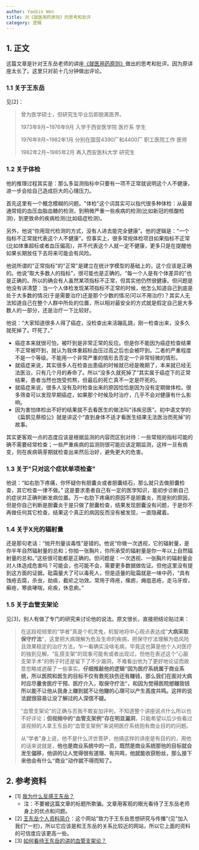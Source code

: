 ```yaml
---
author: Yaobin Wen
title: 对《就医用药原则》的思考和批评
category: 逻辑
---
```


## 1. 正文

这篇文章是针对王东岳老师的讲座[《就医用药原则》](https://mp.weixin.qq.com/s/xUlBCxkwQxN4FXXfuc6cfw)做出的思考和批评。因为原讲座太长了。这里只对前十几分钟做出评论。

### 1.1 关于王东岳

见[2]：

> 曾为医学硕士，但研究生毕业后即脱离医界。
>
> 1973年9月~1976年9月 入学于西安医学院 医疗系 学生
>
> 1976年9月~1982年1月 分别在国营4390厂和4400厂 职工医院工作 医师
>
> 1982年2月~1985年2月 再入西安医科大学 研究生

### 1.2 关于体检

他的推理过程其实是：那么多监测指标中只要有一项不正常就说明这个人不健康，进一步会给自己造成巨大的心理压力。

首先这里有一个概念模糊的问题。"体检"这个词其实可以指代很多种体检：从最普通常规的血压血脂血糖的检测，到稍微严重一些疾病的检测(比如新冠的核酸检测)，到更致命的疾病检测(比如癌症检测)。

另外，他说“你用现代检测的方式，没有人进去能完全健康”。他的逻辑是：“一个指标不正常就代表这个人不健康”。但事实上，很多常规体检项目如果指标不正常(比如体重超标或者血压偏高)，并不代表这个人就一定不健康，更多只是在提醒他如果长期放任下去将来可能会有风险。

他说所谓的"正常指标"的"正常"是建立在统计学模型的基础上的，这个应该是正确的。他说“取大多数人的指标”，很可能也是正确的。“每一个人是有个体差异的”也是正确的。所以的确会有人虽然某项指标不正常，但其实他仍然很健康。但问题是他没有讲清楚：当一个人体检发现某项指标不正常的时候，他怎么知道自己到底是处于大多数的情况(于是需要治疗)还是那个少数的情况(可以不用治疗)？其实人无法知道自己在整个人群中所处的位置，所以相对最安全的方式就是假定自己是大多数人的一部分，还是治疗一下比较好。

他说：“大家知道很多人得了癌症，没检查出来活蹦乱跳，刚一检查出来，没多久就死掉了。吓死了。”
- 癌症本来就很可怕，被吓到是非常正常的反应。但是你不能因为癌症检查结果不正常被吓到，就认为我体重超标血压过高之后也会被吓到。二者的严重程度不是一个等级。不能用一个非常严重的情形去否定一个非常轻微的情形。
- 就癌症来说，其实很多人在检查出患癌的时候就已经是晚期了，本来就已经无法医治，只有几个月的寿命了。所以“没多久就死掉了”其实属于癌症下的正常结果，患者当然也饱受煎熬，但最后的死亡真不一定是吓死的。
- 就癌症来说，很多人没有及时检查出来的原因恰恰是因为没有定期做体检。很多筛查可以发现早期癌症，如果那个时候及时治疗，几乎不会对健康有什么影响。
- 因为害怕体检出不好的结果就不去看医生的做法叫“讳疾忌医”。初中语文学的《扁鹊见蔡桓公》就是讲这个“直到身体不适才看医生结果无法医治而死掉”的故事。

其实更客观一点的态度应该是根据监测的内容而区别对待：一些常规的指标可能的确不需要经常检查；一些严重疾病的监测则很可能应该定期监测，这样一旦有病变，则在疾病萌芽期就检查出来然后治好，避免更大的危害。

### 1.3 关于"只对这个症状单项检查"

他说：“如右肋下疼痛，你怀疑你有胆囊炎或者胆囊结石，那么就只去做胆囊检查，其它检查一律不做。” 这是要求患者自己有一定的医学知识，能初步诊断自己的症状并正确判断发病位置。万一右肋下疼痛的原因不是胆囊炎，而是别的原因，但是你自己判断是胆囊炎于是只做了胆囊检查，结果发现胆囊没有问题，于是你不再做任何其它检查，结果这个真正的病因反而没有被发现，一直隐藏着。

### 1.4 关于X光的辐射量

还是那句老话：“抛开剂量谈毒性”是错的。他说“你做一次透视，它的辐射量，是你半年自然辐射量的总和；你拍一张胸片，你所承受的辐射量是你一年以上自然辐射量的总和。”这些很可能都是正确的。但问题是：一次透视、一张胸片的辐射量会对人体造成危害吗？可能会，也可能不会，需要更多数据做佐证。但他这里没有提到这方面的证据。砒霜量大了可以毒死人，但是适量的砒霜就是一味中药，“具有蚀疮去腐，杀虫，劫痰，截疟之功效。常用于痔疮，瘰疬，痈疽恶疮，走马牙疳，癣疮，寒痰哮喘，疟疾，休息痢。”

### 1.5 关于血管支架论

见[3]，别人有做了专门的研究来讨论他的说法。原文很长，直接把结论贴过来：

> 在这段视频里的“学者”真是个机灵鬼，机智地将中心观点表达成“**大病采取保守疗法**”，这里把大病理解为危及生命的疾病，把保守疗法理解为低风险且效果稳定的治疗方法，乍一看确实没啥毛病，毕竟这也算是他个人对医疗的独到见解。“乱搭支架”的现象可能有或者出现过，但他在表述这个“心脏支架手术”的例子时还是留下了不少漏洞，不难看出他为了更好地论证而故意忽略或遮蔽了一些事实。**仔细推敲他的逻辑“因为医疗系统属于商业系统，所以医院和医生的目标不仅有救死扶伤还有赚钱，那么我们在面对大病时应尽量舍医疗干预、医疗介入，取保守疗法”，和因为觉得医院想赚我钱所以能不让他从我身上赚到就不让他赚的心理可以产生高度共鸣。这样的说法就很容易让没了解过的人深信不疑。**
>
> “血管支架论”的正确与否我不敢妄加评判，不知道整个讲座说点什么所以也不好评论；**但视频中的“血管支架例”存在明显漏洞**，只能希望以后少些看过该视频的人拿王东岳的“血管支架例”来说明医疗系统抱有商业目的的问题。
>
> 从“学者”身上说，他不是什么济世菩萨，他搞这样的讲座是有目的的，用他的话来说就是，**他也是商业系统中的一员，既然是商业系统那他的目标就会发生偏移，他讲的让人觉得很有道理、有共鸣，他就能收获粉丝，那么接下来他会有什么“商业”动作就不得而知了。**

## 2. 参考资料

- [1] [我为什么反感王东岳？](https://new.qq.com/omn/20210104/20210104A0GXXQ00.html)
  - 注：不要被这篇文章的标题所欺骗。文章用客观的眼光看待了王东岳老师身上的优点和问题。
- [2] [王东岳个人资料简介](https://www.aizhisx.com/306.html)：这个网站"致力于王东岳思想研究与传播"(见"加入我们"一栏)，所以它应该是和王东岳的关系比较近的网站，所以它上面的资料的可信度应该更高一些。
- [3] [如何看待王东岳的讲的血管支架论？](https://www.zhihu.com/question/311787472)
